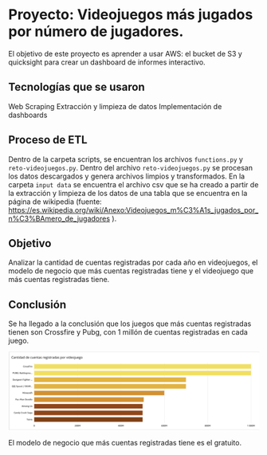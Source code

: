 # Proyecto: Videojuegos más jugados por número de jugadores.

El objetivo de este proyecto es aprender a usar AWS: el bucket de S3 y quicksight para crear un dashboard de informes interactivo.


## Tecnologías que se usaron

Web Scraping
Extracción y limpieza de datos
Implementación de dashboards

## Proceso de ETL

Dentro de la carpeta scripts, se encuentran los archivos `functions.py` y `reto-videojuegos.py`. Dentro del archivo `reto-videojuegos.py` se procesan los datos descargados y genera archivos limpios y transformados.
En la carpeta `input data` se encuentra el archivo csv que se ha creado a partir de la extracción y limpieza de los datos de una tabla que se encuentra en la página de wikipedia (fuente: https://es.wikipedia.org/wiki/Anexo:Videojuegos_m%C3%A1s_jugados_por_n%C3%BAmero_de_jugadores ).  

## Objetivo

Analizar la cantidad de cuentas registradas por cada año en videojuegos, el modelo de negocio que más cuentas registradas tiene y el videojuego que más cuentas registradas tiene.

## Conclusión

Se ha llegado a la conclusión que los juegos que más cuentas registradas tienen son Crossfire y Pubg, con 1 millón de cuentas registradas en cada juego. 

![Juegos más descargados](https://github.com/FrancaTortaroloo/reto-aws/blob/main/assets/Captura%20de%20pantalla%202024-10-10%20a%20la(s)%2012.39.14.png)

El modelo de negocio que más cuentas registradas tiene es el gratuito.



